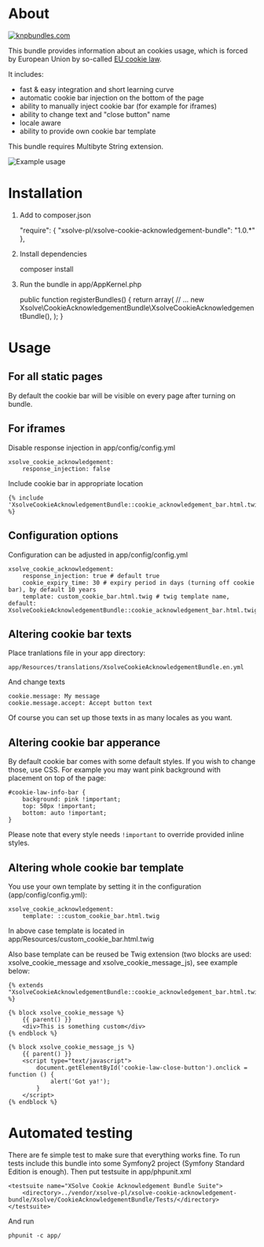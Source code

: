 # About

[![knpbundles.com](http://knpbundles.com/xsolve-pl/xsolve-cookie-acknowledgement-bundle/badge)](http://knpbundles.com/xsolve-pl/xsolve-cookie-acknowledgement-bundle)

This bundle provides information about an cookies usage, which is forced by European Union by so-called [EU cookie law](http://www.ico.org.uk/for_organisations/privacy_and_electronic_communications/the_guide/cookies).

It includes:

* fast & easy integration and short learning curve
* automatic cookie bar injection on the bottom of the page
* ability to manually inject cookie bar (for example for iframes)
* ability to change text and "close button" name
* locale aware
* ability to provide own cookie bar template

This bundle requires Multibyte String extension.

![Example usage](https://raw.github.com/xsolve-pl/xsolve-cookie-acknowledgement-bundle/master/Resources/doc/xsolve-cookie-acknowledgement-bundle-example.png)

# Installation

1) Add to composer.json

    "require": {
        "xsolve-pl/xsolve-cookie-acknowledgement-bundle": "1.0.*"
    },

2) Install dependencies

    composer install

3) Run the bundle in app/AppKernel.php

    public function registerBundles()
    {
        return array(
            // ...
            new Xsolve\CookieAcknowledgementBundle\XsolveCookieAcknowledgementBundle(),
        );
    }

# Usage

## For all static pages

By default the cookie bar will be visible on every page after turning on bundle.

## For iframes

Disable response injection in app/config/config.yml

    xsolve_cookie_acknowledgement:
        response_injection: false

Include cookie bar in appropriate location

    {% include 'XsolveCookieAcknowledgementBundle::cookie_acknowledgement_bar.html.twig' %}

## Configuration options

Configuration can be adjusted in app/config/config.yml

    xsolve_cookie_acknowledgement:
        response_injection: true # default true
        cookie_expiry_time: 30 # expiry period in days (turning off cookie bar), by default 10 years
        template: custom_cookie_bar.html.twig # twig template name, default: XsolveCookieAcknowledgementBundle::cookie_acknowledgement_bar.html.twig

## Altering cookie bar texts

Place tranlations file in your app directory:

    app/Resources/translations/XsolveCookieAcknowledgementBundle.en.yml

And change texts

    cookie.message: My message
    cookie.message.accept: Accept button text

Of course you can set up those texts in as many locales as you want.

## Altering cookie bar apperance

By default cookie bar comes with some default styles. If you wish to change those, use CSS. For example you may want pink background with placement on top of the page:

    #cookie-law-info-bar {
        background: pink !important;
        top: 50px !important;
        bottom: auto !important;
    }

Please note that every style needs ```!important``` to override provided inline styles.

## Altering whole cookie bar template

You use your own template by setting it in the configuration (app/config/config.yml):

    xsolve_cookie_acknowledgement:
        template: ::custom_cookie_bar.html.twig

In above case template is located in app/Resources/custom_cookie_bar.html.twig

Also base template can be reused be Twig extension (two blocks are used: xsolve_cookie_message and xsolve_cookie_message_js), see example below:

    {% extends "XsolveCookieAcknowledgementBundle::cookie_acknowledgement_bar.html.twig" %}

    {% block xsolve_cookie_message %}
        {{ parent() }}
        <div>This is something custom</div>
    {% endblock %}

    {% block xsolve_cookie_message_js %}
        {{ parent() }}
        <script type="text/javascript">
            document.getElementById('cookie-law-close-button').onclick = function () {
                alert('Got ya!');
            }
        </script>
    {% endblock %}

# Automated testing

There are fe simple test to make sure that everything works fine. To run tests include this bundle
into some Symfony2 project (Symfony Standard Edition is enough). Then put testsuite in app/phpunit.xml

    <testsuite name="XSolve Cookie Acknowledgement Bundle Suite">
        <directory>../vendor/xsolve-pl/xsolve-cookie-acknowledgement-bundle/Xsolve/CookieAcknowledgementBundle/Tests/</directory>
    </testsuite>

And run

    phpunit -c app/
